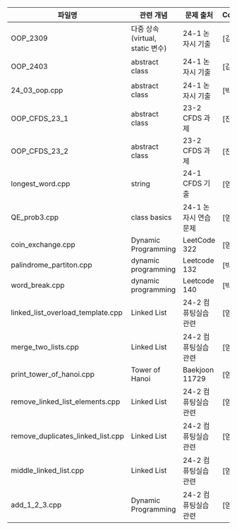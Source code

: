 | 파일명   | 관련 개념     | 문제 출처            | Contributor |
|----------|---------------|----------------------|-------------|
| OOP_2309    | 다중 상속(virtual, static 변수)    | 24-1 논자시 기출   | [김기훈]      |
| OOP_2403    | abstract class  | 24-1 논자시 기출   | [김기훈]      |
| 24_03_oop.cpp    | abstract class  | 24-1 논자시 기출   | [박형진]      |
| OOP_CFDS_23_1 | abstract class | 23-2 CFDS 과제 | [진현빈]|
| OOP_CFDS_23_2 | abstract class | 23-2 CFDS 과제 | [진현빈]|
| longest_word.cpp | string | 24-1 CFDS 기출 | [염제원]|
| QE_prob3.cpp | class basics | 24-1 논자시 연습문제 | [염제원]|
| coin_exchange.cpp | Dynamic Programming | LeetCode 322 | [염제원]|
| palindrome_partiton.cpp | dynamic programming | Leetcode 132 | [박형진]|
| word_break.cpp | dynamic programming | Leetcode 140 | [박형진]|
| linked_list_overload_template.cpp | Linked List | 24-2 컴퓨팅실습 관련 | [염제원]|
| merge_two_lists.cpp | Linked List | 24-2 컴퓨팅실습 관련 | [염제원]|
| print_tower_of_hanoi.cpp | Tower of Hanoi | Baekjoon 11729 | [염제원]|
| remove_linked_list_elements.cpp | Linked List | 24-2 컴퓨팅실습 관련 | [염제원]|
| remove_duplicates_linked_list.cpp | Linked List | 24-2 컴퓨팅실습 관련 | [염제원]|
| middle_linked_list.cpp | Linked List | 24-2 컴퓨팅실습 관련 | [염제원]|
| add_1_2_3.cpp | Dynamic Programming | 24-2 컴퓨팅실습 관련 | [염제원]|
